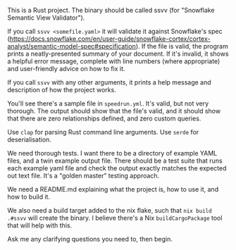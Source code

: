 This is a Rust project. The binary should be called ssvv (for "Snowflake Semantic View Validator"). 

If you call `ssvv <somefile.yaml>` it will validate it against Snowflake's spec (https://docs.snowflake.com/en/user-guide/snowflake-cortex/cortex-analyst/semantic-model-spec#specification). If the file is valid, the program prints a neatly-presented summary of your document. If it's invalid, it shows a helpful error message, complete with line numbers (where appropriate) and user-friendly advice on how to fix it.

If you call `ssvv` with any other arguments, it prints a help message and description of how the project works.

You'll see there's a sample file in `speedrun.yml`. It's valid, but not very thorough. The output should show that the file's valid, and it should show that there are zero relationships defined, and zero custom queries.

Use `clap` for parsing Rust command line arguments. Use `serde` for deserialisation.

We need thorough tests. I want there to be a directory of example YAML files, and a twin example output file. There should be a test suite that runs each example yaml file and check the output exactly matches the expected out text file. It's a "golden master" testing approach.

We need a README.md explaining what the project is, how to use it, and how to build it.

We also need a build target added to the nix flake, such that `nix build .#ssvv` will create the binary. I believe there's a Nix `buildCargoPackage` tool that will help with this.

Ask me any clarifying questions you need to, then begin.
